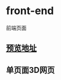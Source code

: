 # front-end
前端页面

## [预览地址](https://deadandlive.github.io/front-end/MyWorks-1/index.html)
## 单页面3D网页
